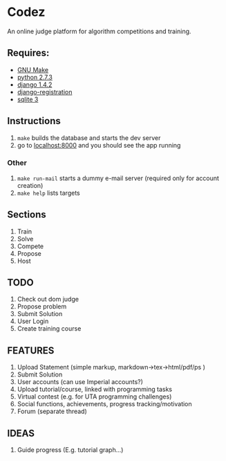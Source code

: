 Codez
=====
An online judge platform for algorithm competitions and training.

Requires:
---------
- [GNU Make](http://www.gnu.org/software/make/)
- [python 2.7.3](http://www.python.org/getit/)
- [django 1.4.2](https://www.djangoproject.com/download/)
- [django-registration](https://bitbucket.org/ubernostrum/django-registration/)
- [sqlite 3](http://www.sqlite.org/)

Instructions
------------
1. `make` builds the database and starts the dev server
2. go to [localhost:8000](http://localhost:8000/) and you should see the app running

### Other
1. `make run-mail` starts a dummy e-mail server (required only for account creation)
2. `make help` lists targets

Sections
--------

1. Train
2. Solve
3. Compete
4. Propose
5. Host


TODO
---- 
1. Check out dom judge
2. Propose problem
3. Submit Solution
4. User Login
5. Create training course


FEATURES
--------
1. Upload Statement (simple markup, markdown->tex->html/pdf/ps )
2. Submit Solution
3. User accounts (can use Imperial accounts?)
4. Upload tutorial/course, linked with programming tasks
5. Virtual contest (e.g. for UTA programming challenges)
6. Social functions, achievements, progress tracking/motivation
7. Forum (separate thread)

IDEAS
-----
1. Guide progress (E.g. tutorial graph...)